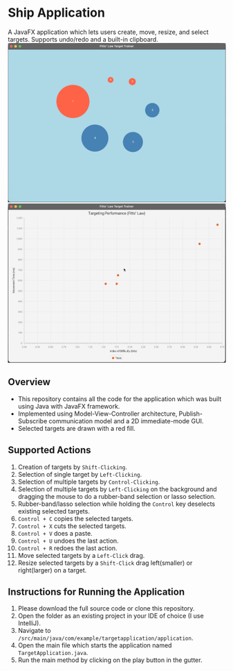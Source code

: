 # Ship Application

A JavaFX application which lets users create, move, resize, and select targets. Supports undo/redo and a built-in clipboard.
![Screenshot](images/img1.png)
![Screenshot](images/img4.png)

## Overview
* This repository contains all the code for the application which was built using Java with JavaFX framework.
* Implemented using Model-View-Controller architecture, Publish-Subscribe communication model and a 2D immediate-mode GUI.
* Selected targets are drawn with a red fill.

## Supported Actions
1. Creation of targets by `Shift-Clicking`.
2. Selection of single target by `Left-Clicking`.
3. Selection of multiple targets by `Control-Clicking`.
4. Selection of multiple targets by `Left-Clicking` on the background and dragging the mouse to do a rubber-band selection or lasso selection. 
5. Rubber-band/lasso selection while holding the `Control` key deselects existing selected targets. 
6. `Control + C` copies the selected targets.
7. `Control + X` cuts the selected targets.
8. `Control + V` does a paste.
9. `Control + U` undoes the last action.
10. `Control + R` redoes the last action.
10. Move selected targets by a `Left-Click` drag.
11. Resize selected targets by a `Shift-Click` drag left(smaller) or right(larger) on a target.


## Instructions for Running the Application
1. Please download the full source code or clone this repository.
2. Open the folder as an existing project in your IDE of choice (I use IntelliJ).
3. Navigate to `/src/main/java/com/example/targetapplication/application`.
4. Open the main file which starts the application named `TargetApplication.java`.
5. Run the main method by clicking on the play button in the gutter.
